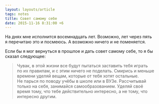 ```yaml
---
layout: layouts/article
tags: notes
title: Совет самому себе
date: 2015-11-16 8:31:00 +6
---
```

На днях мне исполнится восемнадцать лет. Возможно, лет через пять я перечитаю это и посмеюсь. А возможно ничего и не поменяется.

Если бы я мог вернуться в прошлое и дать совет самому себе, то я бы сказал следующее:

> Чувак, в этой жизни все будут пытаться заставить тебя играть по их правилам, и с этим ничего не поделать. Смирись и меньше времени уделяй вещам, которые от тебя хотят остальные. Не парься по поводу учёбы в школе или в ВУЗе. Рассчитывай только на себя, занимайся самообразованием. Уделяй своё время тому, что тебе действительно интересно, а не тому, что интересно другим.
